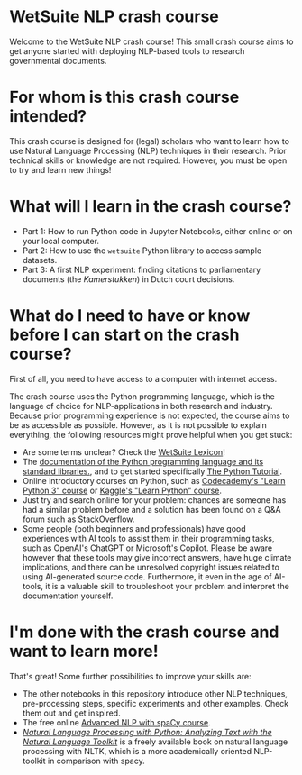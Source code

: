 # WetSuite NLP crash course

Welcome to the WetSuite NLP crash course! This small crash course aims to get anyone started with deploying NLP-based tools to research governmental documents.

# For whom is this crash course intended?
This crash course is designed for (legal) scholars who want to learn how to use Natural Language Processing (NLP) techniques in their research. Prior technical skills or knowledge are not required. However, you must be open to try and learn new things!

# What will I learn in the crash course?

- Part 1: How to run Python code in Jupyter Notebooks, either online or on your local computer.
- Part 2: How to use the `wetsuite` Python library to access sample datasets.
- Part 3: A first NLP experiment: finding citations to parliamentary documents (the _Kamerstukken_) in Dutch court decisions.

# What do I need to have or know before I can start on the crash course?
First of all, you need to have access to a computer with internet access.

The crash course uses the Python programming language, which is the language of choice for NLP-applications in both research and industry. Because prior programming experience is not expected, the course aims to be as accessible as possible. However, as it is not possible to explain everything, the following resources might prove helpful when you get stuck:

- Are some terms unclear? Check the [WetSuite Lexicon](#TODO-ADD-URL-HERE)!
- The [documentation of the Python programming language and its standard libraries.](https://docs.python.org/3/), and to get started specifically [The Python Tutorial](https://docs.python.org/3/tutorial/index.html).
- Online introductory courses on Python, such as [Codecademy's "Learn Python 3" course](https://www.codecademy.com/learn/learn-python-3) or [Kaggle's "Learn Python" course](https://www.kaggle.com/learn/python).
- Just try and search online for your problem: chances are someone has had a similar problem before and a solution has been found on a Q&A forum such as StackOverflow.
- Some people (both beginners and professionals) have good experiences with AI tools to assist them in their programming tasks, such as OpenAI's ChatGPT or Microsoft's Copilot. Please be aware however that these tools may give incorrect answers, have huge climate implications, and there can be unresolved copyright issues related to using AI-generated source code. Furthermore, it even in the age of AI-tools, it is a valuable skill to troubleshoot your problem and interpret the documentation yourself.

# I'm done with the crash course and want to learn more!
That's great! Some further possibilities to improve your skills are:

- The other notebooks in this repository introduce other NLP techniques, pre-processing steps, specific experiments and other examples. Check them out and get inspired.
- The free online [Advanced NLP with spaCy course](https://course.spacy.io/en/).
- [_Natural Language Processing with Python: Analyzing Text with the Natural Language Toolkit_](https://www.nltk.org/book/) is a freely available book on natural language processing with NLTK, which is a more academically oriented NLP-toolkit in comparison with spacy.
